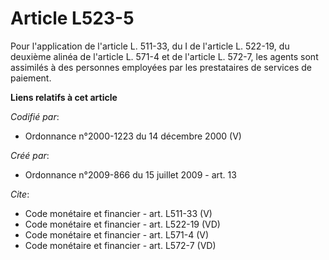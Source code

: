 # Article L523-5

Pour l'application de l'article L. 511-33, du I de l'article L. 522-19, du deuxième alinéa de l'article L. 571-4 et de
l'article L. 572-7, les agents sont assimilés à des personnes employées par les prestataires de services de paiement.

**Liens relatifs à cet article**

_Codifié par_:

  - Ordonnance n°2000-1223 du 14 décembre 2000 (V)

_Créé par_:

  - Ordonnance n°2009-866 du 15 juillet 2009 - art. 13

_Cite_:

  - Code monétaire et financier - art. L511-33 (V)
  - Code monétaire et financier - art. L522-19 (VD)
  - Code monétaire et financier - art. L571-4 (V)
  - Code monétaire et financier - art. L572-7 (VD)

